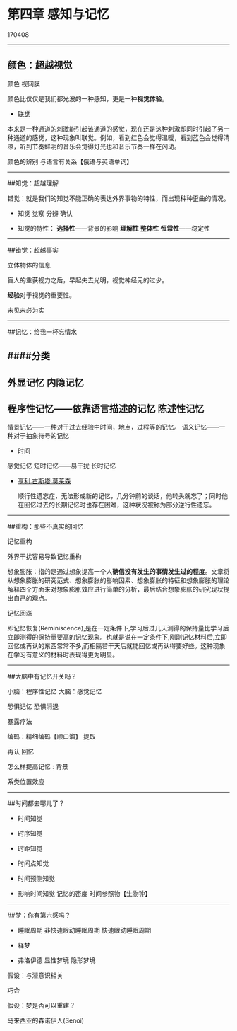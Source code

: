 # 第四章  感知与记忆
170408

------
## 颜色：超越视觉

颜色 视网膜

颜色比仅仅是我们都光波的一种感知，更是一种**视觉体验**。

- [联觉](http://baike.baidu.com/link?url=n6aDV7yab6rJtM7e6hszuGEv9huhxbCZox3EJrLAyMDgXu-Mc12tPWI33o2UF_noCxuakqj4ypAJnH_yQOYN23tSPhVHNs1AujRXzACc0-y)

 本来是一种通道的刺激能引起该通道的感觉，现在还是这种刺激却同时引起了另一种通道的感觉，这种现象叫联觉。例如，看到红色会觉得温暖，看到蓝色会觉得清凉，听到节奏鲜明的音乐会觉得灯光也和音乐节奏一样在闪动。

颜色的辨别 与语言有关系【俄语与英语单词】

------
##知觉：超越理解

错觉：就是我们的知觉不能正确的表达外界事物的特性，而出现种种歪曲的情况。

- 知觉
觉察
分辨
确认


- 知觉的特性：
**选择性**——背景的影响
**理解性**
**整体性**
**恒常性**——稳定性


---------
##错觉：超越事实

立体物体的信息

盲人的重获视力之后，早起失去光明，视觉神经元的过少。

**经验**对于视觉的重要性。

未见未必为实


---------
##记忆：给我一杯忘情水

####分类
- 
外显记忆
内隐记忆
- 
程序性记忆——依靠语言描述的记忆
陈述性记忆
- 
情景记忆——一种对于过去经验中时间，地点，过程等的记忆。
语义记忆——一种对于抽象符号的记忆

- 时间

感觉记忆
短时记忆——易干扰
长时记忆

- [亨利.古斯塔.莫莱森](http://www.baike.com/wiki/%E4%BA%A8%E5%88%A9%C2%B7%E8%8E%AB%E8%8E%B1%E6%A3%AE)

   顺行性遗忘症，无法形成新的记忆，几分钟前的谈话，他转头就忘了；同时他在回忆过去的长期记忆时也存在困难，这种状况被称为部分逆行性遗忘。
 


---------

##重构：那些不真实的回忆

记忆重构

外界干扰容易导致记忆重构

想象膨胀：指的是通过想象提高一个人**确信没有发生的事情发生过的程度**。文章将从想象膨胀的研究范式、想象膨胀的影响因素、想象膨胀的特征和想象膨胀的理论解释四个方面来对想象膨胀效应进行简单的分析，最后结合想象膨胀的研究现状提出自己的观点。

记忆回涨

即记忆恢复(Reminiscence),是在一定条件下,学习后过几天测得的保持量比学习后立即测得的保持量要高的记忆现象。也就是说在一定条件下,刚刚记忆材料后,立即回忆或再认的东西常常不多,而相隔若干天后就能回忆或再认得要好些。这种现象在学习有意义的材料时表现得更为明显。



---------
##大脑中有记忆开关吗？

小脑：程序性记忆
大脑：感觉记忆

恐惧记忆
恐惧消退

暴露疗法

编码：精细编码【顺口溜】
提取


再认
回忆

怎么样提高记忆 : 背景

系类位置效应



---------
##时间都去哪儿了？

- 时间知觉
 - 时序知觉
 - 时距知觉
 - 时间点知觉
 - 时间预测知觉
 
- 影响时间知觉
记忆的密度
时间参照物【生物钟】

---------
##梦：你有第六感吗？

- 睡眠周期
非快速眼动睡眠周期
快速眼动睡眠周期

- 释梦
 - 弗洛伊德
显性梦境
隐形梦境

假设：与潜意识相关

巧合

假设：梦是否可以重建？

 马来西亚的森诺伊人(Senoi)






